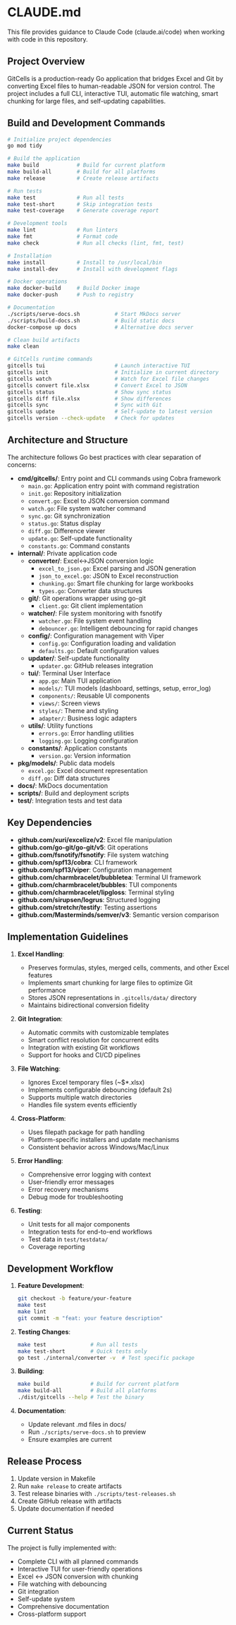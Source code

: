 # CLAUDE.md

This file provides guidance to Claude Code (claude.ai/code) when working with code in this repository.

## Project Overview

GitCells is a production-ready Go application that bridges Excel and Git by converting Excel files to human-readable JSON for version control. The project includes a full CLI, interactive TUI, automatic file watching, smart chunking for large files, and self-updating capabilities.

## Build and Development Commands

```bash
# Initialize project dependencies
go mod tidy

# Build the application
make build            # Build for current platform
make build-all        # Build for all platforms
make release          # Create release artifacts

# Run tests
make test             # Run all tests
make test-short       # Skip integration tests
make test-coverage    # Generate coverage report

# Development tools
make lint             # Run linters
make fmt              # Format code
make check            # Run all checks (lint, fmt, test)

# Installation
make install          # Install to /usr/local/bin
make install-dev      # Install with development flags

# Docker operations
make docker-build     # Build Docker image
make docker-push      # Push to registry

# Documentation
./scripts/serve-docs.sh           # Start MkDocs server
./scripts/build-docs.sh           # Build static docs
docker-compose up docs            # Alternative docs server

# Clean build artifacts
make clean

# GitCells runtime commands
gitcells tui                      # Launch interactive TUI
gitcells init                     # Initialize in current directory
gitcells watch                    # Watch for Excel file changes
gitcells convert file.xlsx        # Convert Excel to JSON
gitcells status                   # Show sync status
gitcells diff file.xlsx           # Show differences
gitcells sync                     # Sync with Git
gitcells update                   # Self-update to latest version
gitcells version --check-update   # Check for updates
```

## Architecture and Structure

The architecture follows Go best practices with clear separation of concerns:

- **cmd/gitcells/**: Entry point and CLI commands using Cobra framework
  - `main.go`: Application entry point with command registration
  - `init.go`: Repository initialization
  - `convert.go`: Excel to JSON conversion command
  - `watch.go`: File system watcher command
  - `sync.go`: Git synchronization
  - `status.go`: Status display
  - `diff.go`: Difference viewer
  - `update.go`: Self-update functionality
  - `constants.go`: Command constants
- **internal/**: Private application code
  - **converter/**: Excel↔JSON conversion logic
    - `excel_to_json.go`: Excel parsing and JSON generation
    - `json_to_excel.go`: JSON to Excel reconstruction
    - `chunking.go`: Smart file chunking for large workbooks
    - `types.go`: Converter data structures
  - **git/**: Git operations wrapper using go-git
    - `client.go`: Git client implementation
  - **watcher/**: File system monitoring with fsnotify
    - `watcher.go`: File system event handling
    - `debouncer.go`: Intelligent debouncing for rapid changes
  - **config/**: Configuration management with Viper
    - `config.go`: Configuration loading and validation
    - `defaults.go`: Default configuration values
  - **updater/**: Self-update functionality
    - `updater.go`: GitHub releases integration
  - **tui/**: Terminal User Interface
    - `app.go`: Main TUI application
    - `models/`: TUI models (dashboard, settings, setup, error_log)
    - `components/`: Reusable UI components
    - `views/`: Screen views
    - `styles/`: Theme and styling
    - `adapter/`: Business logic adapters
  - **utils/**: Utility functions
    - `errors.go`: Error handling utilities
    - `logging.go`: Logging configuration
  - **constants/**: Application constants
    - `version.go`: Version information
- **pkg/models/**: Public data models
  - `excel.go`: Excel document representation
  - `diff.go`: Diff data structures
- **docs/**: MkDocs documentation
- **scripts/**: Build and deployment scripts
- **test/**: Integration tests and test data

## Key Dependencies

- **github.com/xuri/excelize/v2**: Excel file manipulation
- **github.com/go-git/go-git/v5**: Git operations
- **github.com/fsnotify/fsnotify**: File system watching
- **github.com/spf13/cobra**: CLI framework
- **github.com/spf13/viper**: Configuration management
- **github.com/charmbracelet/bubbletea**: Terminal UI framework
- **github.com/charmbracelet/bubbles**: TUI components
- **github.com/charmbracelet/lipgloss**: Terminal styling
- **github.com/sirupsen/logrus**: Structured logging
- **github.com/stretchr/testify**: Testing assertions
- **github.com/Masterminds/semver/v3**: Semantic version comparison

## Implementation Guidelines

1. **Excel Handling**: 
   - Preserves formulas, styles, merged cells, comments, and other Excel features
   - Implements smart chunking for large files to optimize Git performance
   - Stores JSON representations in `.gitcells/data/` directory
   - Maintains bidirectional conversion fidelity

2. **Git Integration**: 
   - Automatic commits with customizable templates
   - Smart conflict resolution for concurrent edits
   - Integration with existing Git workflows
   - Support for hooks and CI/CD pipelines

3. **File Watching**: 
   - Ignores Excel temporary files (~$*.xlsx)
   - Implements configurable debouncing (default 2s)
   - Supports multiple watch directories
   - Handles file system events efficiently

4. **Cross-Platform**: 
   - Uses filepath package for path handling
   - Platform-specific installers and update mechanisms
   - Consistent behavior across Windows/Mac/Linux

5. **Error Handling**:
   - Comprehensive error logging with context
   - User-friendly error messages
   - Error recovery mechanisms
   - Debug mode for troubleshooting

6. **Testing**:
   - Unit tests for all major components
   - Integration tests for end-to-end workflows
   - Test data in `test/testdata/`
   - Coverage reporting

## Development Workflow

1. **Feature Development**:
   ```bash
   git checkout -b feature/your-feature
   make test
   make lint
   git commit -m "feat: your feature description"
   ```

2. **Testing Changes**:
   ```bash
   make test              # Run all tests
   make test-short        # Quick tests only
   go test ./internal/converter -v  # Test specific package
   ```

3. **Building**:
   ```bash
   make build             # Build for current platform
   make build-all         # Build all platforms
   ./dist/gitcells --help # Test the binary
   ```

4. **Documentation**:
   - Update relevant .md files in docs/
   - Run `./scripts/serve-docs.sh` to preview
   - Ensure examples are current

## Release Process

1. Update version in Makefile
2. Run `make release` to create artifacts
3. Test release binaries with `./scripts/test-releases.sh`
4. Create GitHub release with artifacts
5. Update documentation if needed

## Current Status

The project is fully implemented with:
- Complete CLI with all planned commands
- Interactive TUI for user-friendly operations  
- Excel ↔ JSON conversion with chunking
- File watching with debouncing
- Git integration
- Self-update system
- Comprehensive documentation
- Cross-platform support